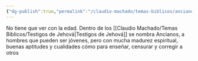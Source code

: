 ```yaml
---
{"dg-publish":true,"permalink":"/claudio-machado/temas-biblicos/ancianos/"}
---
```


No tiene que ver con la edad.
Dentro de los [[Claudio Machado/Temas Bíblicos/Testigos de Jehová\|Testigos de Jehová]] se nombra Ancianos, a hombres que pueden ser jóvenes, pero con mucha madurez espiritual, buenas aptitudes y cualidades cómo para enseñar, censurar y corregir a otros 